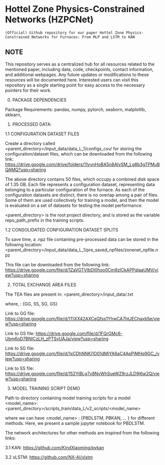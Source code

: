 # Hottel Zone Physics-Constrained Networks (HZPCNet)


```
(Official) Github repository for our paper Hottel Zone Physics-Constrained Networks for Furnaces: From MLP and LSTM to KAN
```


## NOTE
This repository serves as a centralized hub for all resources related to the mentioned paper, including data, code, checkpoints, contact information, and additional webpages. Any future updates or modifications to these resources will be documented here. Interested users can visit this repository as a single starting point for easy access to the necessary pointers for their work.

0. PACKAGE DEPENDENCIES

Package Requirements:
pandas, numpy, pytorch, seaborn, matplotlib, sklearn, 


1. PROCESSED DATA:

1.1 CONFIGURATION DATASET FILES

Create a directory called <parent_directory>/input_data/data_L_1/configs_csv/ for storing the configuration/dataset files, which can be downloaded from the following link: https://drive.google.com/drive/folders/11yvnHoBA5n8AIvSM_Lg8b3gTPMuBQAMQ?usp=sharing

The above directory contains 50 files, which occupy a combined disk space of 1.35 GB. Each file represents a configuration dataset, representing data belonging to a particular configuration of the furnace. As each of the configuration datasets are distinct, there is no overlap among a pair of files. Some of them are used collectively for training a model, and then the model is evaluated on a set of datasets for testing the model performance.


<parent_directory> is the root project directory, and is stored as the variable repo_path_prefix in the training scripts.

1.2 CONSOLIDATED CONFIGURATION DATASET SPLITS

To save time, a .npz file containing pre-processed data can be stored in the following location:
<parent_directory>/input_data/data_L_1/pre_saved_npfiles/zonenet_npfile.npz

This file can be downloaded from the following link: https://drive.google.com/file/d/1ZaVGTVlbDl0hoo0Cm9zICkAPPqlaaUMV/view?usp=sharing 

2. TOTAL EXCHANGE AREA FILES

The TEA files are present in:
<parent_directory>/input_data/<TEA>.txt

where, <TEA>: {GG, SS, SG, GS}

Link to GG file: https://drive.google.com/file/d/1TiXX42AXCeQfss1YhwCA7htJEChaxb5e/view?usp=sharing


Link to GS file:
https://drive.google.com/file/d/1FQrGMc6-Ubm6oD7BNICzLH_zPTSvUAJa/view?usp=sharing

Link to SG file:
https://drive.google.com/file/d/1xCDhNNKi1O01dMjYA6aC4ApPiMHq9GC_/view?usp=sharing


Link to SS file:
https://drive.google.com/file/d/152YiBLg7v8NyWhSueWZ9rzJLD9j6ai2Q/view?usp=sharing


3. MODEL TRAINING SCRIPT DEMO

Path to directory containing model training scripts for a model <model_name>:
<parent_directory>/scripts_train/data_L/v2_scripts/<model_name>

where we can have <model_name> : {PBDLSTM, PBKAN, … } for different methods. Here, we present a sample jupyter notebook for PBDLSTM.

The network architectures for other methods are inspired from the following links:


3.1 KAN: https://github.com/KindXiaoming/pykan 

3.2 xLSTM: https://github.com/NX-AI/xlstm 
